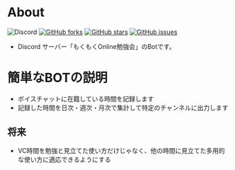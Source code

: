 # About
![Discord](https://discordapp.com/api/guilds/603582455756095488/widget.png?style=shield)
[![GitHub forks](https://img.shields.io/github/forks/mo9mo9study/discord.VCtimeRecord)](https://github.com/mo9mo9study/discord.VCtimeRecord/network)
[![GitHub stars](https://img.shields.io/github/stars/mo9mo9study/discord.VCtimeRecord)](https://github.com/mo9mo9study/discord.VCtimeRecord/stargazers)
[![GitHub issues](https://img.shields.io/github/issues/mo9mo9study/discord.VCtimeRecord)](https://github.com/mo9mo9study/discord.VCtimeRecord/issues)
- Discord サーバー「もくもくOnline勉強会」のBotです。

# 簡単なBOTの説明
- ボイスチャットに在籍している時間を記録します
- 記録した時間を日次・週次・月次で集計して特定のチャンネルに出力します

## 将来
- VC時間を勉強と見立てた使い方だけじゃなく、他の時間に見立てた多用的な使い方に適応できるようにする
